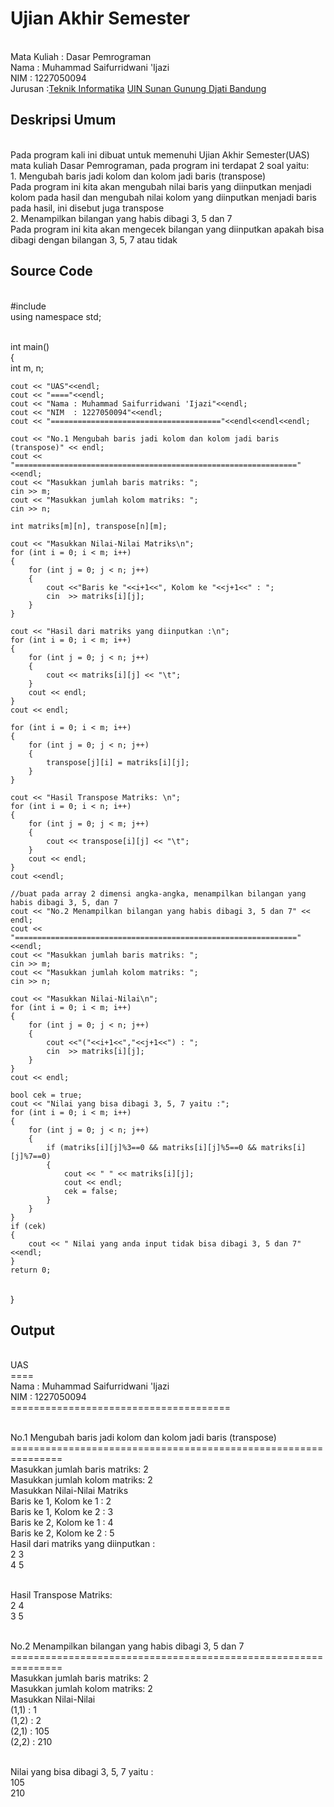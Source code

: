 # Ujian Akhir Semester 
<br>Mata Kuliah 	: Dasar Pemrograman
<br> Nama		: Muhammad Saifurridwani 'Ijazi
<br>NIM		:	1227050094
<br>Jurusan		:[Teknik Informatika](http://if.uinsgd.ac.id/) [UIN Sunan Gunung Djati Bandung](https://uinsgd.ac.id/) 

## Deskripsi Umum
<br>Pada program kali ini dibuat untuk memenuhi Ujian Akhir Semester(UAS) mata kuliah Dasar Pemrograman, pada program ini terdapat 2 soal yaitu:
<br>1. Mengubah baris jadi kolom dan kolom jadi baris (transpose)
<br> Pada program ini kita akan mengubah nilai baris yang diinputkan menjadi kolom pada hasil dan mengubah nilai kolom yang diinputkan menjadi baris pada hasil, ini disebut juga transpose
<br>2. Menampilkan bilangan yang habis dibagi 3, 5 dan 7
<br> Pada program ini kita akan mengecek bilangan yang diinputkan apakah bisa dibagi dengan bilangan 3, 5, 7 atau tidak
## Source Code
<br>#include <iostream>
<br>using namespace std;

<br>int main()
<br>{
	<br>int m, n;
	
	cout << "UAS"<<endl;
	cout << "===="<<endl;
	cout << "Nama : Muhammad Saifurridwani 'Ijazi"<<endl;
	cout << "NIM  : 1227050094"<<endl;
	cout << "======================================"<<endl<<endl<<endl;

	cout << "No.1 Mengubah baris jadi kolom dan kolom jadi baris (transpose)" << endl;
	cout << "==============================================================="<<endl;
	cout << "Masukkan jumlah baris matriks: ";
	cin >> m;
	cout << "Masukkan jumlah kolom matriks: ";
	cin >> n;
	
	int matriks[m][n], transpose[n][m];
	
	cout << "Masukkan Nilai-Nilai Matriks\n";
	for (int i = 0; i < m; i++)
	{
    	for (int j = 0; j < n; j++)
		{
    		cout <<"Baris ke "<<i+1<<", Kolom ke "<<j+1<<" : ";
			cin  >> matriks[i][j];
		}
	}

	cout << "Hasil dari matriks yang diinputkan :\n";
	for (int i = 0; i < m; i++)
	{
    	for (int j = 0; j < n; j++)
		{
    		cout << matriks[i][j] << "\t";
    	}
    	cout << endl;
  	}
	cout << endl;

	for (int i = 0; i < m; i++)
	{
    	for (int j = 0; j < n; j++)
		{
      		transpose[j][i] = matriks[i][j];
    	}
	}

	cout << "Hasil Transpose Matriks: \n";
	for (int i = 0; i < n; i++)
	{
    	for (int j = 0; j < m; j++)
		{
			cout << transpose[i][j] << "\t";
    	}
    	cout << endl;
	}
	cout <<endl;
  
	//buat pada array 2 dimensi angka-angka, menampilkan bilangan yang habis dibagi 3, 5, dan 7  
  	cout << "No.2 Menampilkan bilangan yang habis dibagi 3, 5 dan 7" << endl;
	cout << "==============================================================="<<endl;
	cout << "Masukkan jumlah baris matriks: ";
	cin >> m;
	cout << "Masukkan jumlah kolom matriks: ";
	cin >> n;
	
	cout << "Masukkan Nilai-Nilai\n";
	for (int i = 0; i < m; i++)
	{
    	for (int j = 0; j < n; j++)
		{
    		cout <<"("<<i+1<<","<<j+1<<") : ";
			cin  >> matriks[i][j];
		}
	}
	cout << endl;
	
	bool cek = true;
	cout << "Nilai yang bisa dibagi 3, 5, 7 yaitu :";
	for (int i = 0; i < m; i++)
	{
		for (int j = 0; j < n; j++)
		{
			if (matriks[i][j]%3==0 && matriks[i][j]%5==0 && matriks[i][j]%7==0)
			{
				cout << " " << matriks[i][j];
				cout << endl;
				cek = false;
			}
		}
	}
	if (cek)
	{
		cout << " Nilai yang anda input tidak bisa dibagi 3, 5 dan 7" <<endl;
	}
	return 0;
<br>}

## Output
<br>UAS
<br>====
<br>Nama : Muhammad Saifurridwani 'Ijazi
<br>NIM  : 1227050094
<br>======================================


<br>No.1 Mengubah baris jadi kolom dan kolom jadi baris (transpose)
<br>===============================================================
<br>Masukkan jumlah baris matriks: 2
<br>Masukkan jumlah kolom matriks: 2
<br>Masukkan Nilai-Nilai Matriks
<br>Baris ke 1, Kolom ke 1 : 2
<br>Baris ke 1, Kolom ke 2 : 3
<br>Baris ke 2, Kolom ke 1 : 4
<br>Baris ke 2, Kolom ke 2 : 5
<br>Hasil dari matriks yang diinputkan :
<br>2       3
<br>4       5

<br>Hasil Transpose Matriks:
<br>2       4
<br>3       5

<br>No.2 Menampilkan bilangan yang habis dibagi 3, 5 dan 7
<br>===============================================================
<br>Masukkan jumlah baris matriks: 2
<br>Masukkan jumlah kolom matriks: 2
<br>Masukkan Nilai-Nilai
<br>(1,1) : 1
<br>(1,2) : 2
<br>(2,1) : 105
<br>(2,2) : 210

<br>Nilai yang bisa dibagi 3, 5, 7 yaitu : 
<br>105
<br>210
